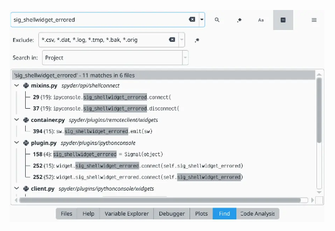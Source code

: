 ![Spyder Find pane, showing an example search for a method name, buttons toggling search options, an exclude field listing various file extensions, a dropdown for search location and a count and list of results per-file, including the file name and path and the line, column and context for each result](/assets/media/search.webp "Quickly find uses of a variable or word across files")